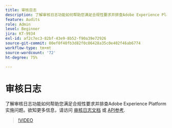 ```yaml
---
title: 审核日志
description: 了解审核日志功能如何帮助您满足合规性要求并排查Adobe Experience Platform实施问题。
feature: Audits
role: Admin
level: Beginner
jira: KT-9934
exl-id: af2c7ec3-82bf-43e9-8b52-f90a39e72926
source-git-commit: 00ef0f40fb3d82f0c06428a35c0e402f46ab6774
workflow-type: tm+mt
source-wordcount: '72'
ht-degree: 75%

---
```


# 审核日志

了解审核日志功能如何帮助您满足合规性要求并排查Adobe Experience Platform实施问题。欲知更多信息，请访问 [审核日志文档](https://experienceleague.adobe.com/docs/experience-platform/landing/governance-privacy-security/audit-logs/overview.html?lang=zh-Hans) 或 [API参考](https://developer.adobe.com/experience-platform-apis/references/audit-query/).

>[!VIDEO](https://video.tv.adobe.com/v/341450?learn=on)

